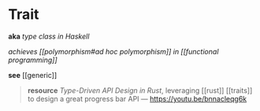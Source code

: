 # Trait

**aka** _type class in Haskell_

_achieves [[polymorphism#ad hoc polymorphism]] in [[functional programming]]_

**see** [[generic]]

> **resource** _Type-Driven API Design in Rust_, leveraging [[rust]] [[traits]] to design a great progress bar API &mdash; <https://youtu.be/bnnacleqg6k>
